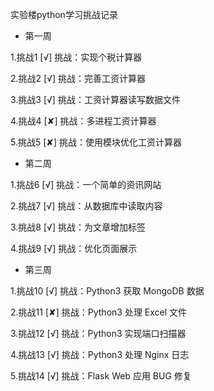 实验楼python学习挑战记录

 - 第一周

 1.挑战1   [√] 挑战：实现个税计算器

 2.挑战2   [√] 挑战：完善工资计算器

 3.挑战3   [√] 挑战：工资计算器读写数据文件

 4.挑战4   [✘] 挑战：多进程工资计算器

 5.挑战5   [✘] 挑战：使用模块优化工资计算器


 - 第二周

 1.挑战6   [√] 挑战：一个简单的资讯网站

 2.挑战7   [√] 挑战：从数据库中读取内容

 3.挑战8   [√] 挑战：为文章增加标签

 4.挑战9   [√] 挑战：优化页面展示


 - 第三周

 1.挑战10   [√] 挑战：Python3 获取 MongoDB 数据

 2.挑战11   [✘] 挑战：Python3 处理 Excel 文件

 3.挑战12   [√] 挑战：Python3 实现端口扫描器

 4.挑战13   [√] 挑战：Python3 处理 Nginx 日志

 5.挑战14   [√] 挑战：Flask Web 应用 BUG 修复
